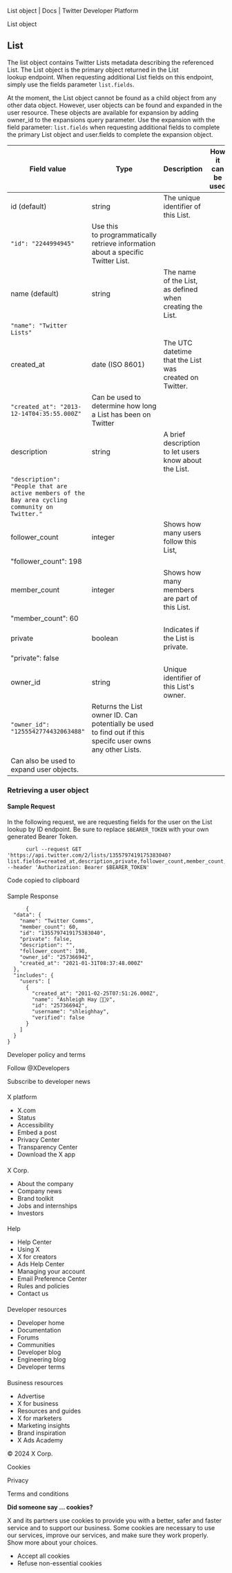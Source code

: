 
List object | Docs | Twitter Developer Platform 

List object

List
----

The list object contains Twitter Lists metadata describing the referenced List. The List object is the primary object returned in the List lookup endpoint. When requesting additional List fields on this endpoint, simply use the fields parameter `list.fields`.

At the moment, the List object cannot be found as a child object from any other data object. However, user objects can be found and expanded in the user resource. These objects are available for expansion by adding owner\_id to the expansions query parameter. Use the expansion with the field parameter: `list.fields` when requesting additional fields to complete the primary List object and user.fields to complete the expansion object.  

| Field value | Type | Description | How it can be used |
| --- | --- | --- | --- |
| id (default) | string | The unique identifier of this List.
`"id": "2244994945"` | Use this to programmatically retrieve information about a specific Twitter List. |
| name (default) | string | The name of the List, as defined when creating the List. 
`"name": "Twitter Lists"` |  |
| created\_at | date (ISO 8601) | The UTC datetime that the List was created on Twitter.
`"created_at": "2013-12-14T04:35:55.000Z"` | Can be used to determine how long a List has been on Twitter |
| description | string | A brief description to let users know about the List.
`"description": "People that are active members of the Bay area cycling community on Twitter."` |  |
| follower\_count  | integer | Shows how many users follow this List,
"follower\_count": 198 |  |
| member\_count | integer | Shows how many members are part of this List.
"member\_count": 60 |  |
| private | boolean | Indicates if the List is private.
"private": false |  |
| owner\_id | string | Unique identifier of this List's owner.
`"owner_id": "1255542774432063488"` | Returns the List owner ID. Can potentially be used to find out if this specifc user owns any other Lists.
Can also be used to expand user objects. |  |

### 

### Retrieving a user object

#### Sample Request

In the following request, we are requesting fields for the user on the List lookup by ID endpoint. Be sure to replace `$BEARER_TOKEN` with your own generated Bearer Token.  

```
      curl --request GET 'https://api.twitter.com/2/lists/1355797419175383040?list.fields=created_at,description,private,follower_count,member_count,owner_id&expansions=owner_id' --header 'Authorization: Bearer $BEARER_TOKEN'

```

Code copied to clipboard

#### 
Sample Response

```
      {
  "data": {
    "name": "Twitter Comms",
    "member_count": 60,
    "id": "1355797419175383040",
    "private": false,
    "description": "",
    "follower_count": 198,
    "owner_id": "257366942",
    "created_at": "2021-01-31T08:37:48.000Z"
  },
  "includes": {
    "users": [
      {
        "created_at": "2011-02-25T07:51:26.000Z",
        "name": "Ashleigh Hay 🤸🏼‍♀️",
        "id": "257366942",
        "username": "shleighhay",
        "verified": false
      }
    ]
  }
}
```

Developer policy and terms

Follow @XDevelopers

Subscribe to developer news

#### 
 X platform

* X.com
* Status
* Accessibility
* Embed a post
* Privacy Center
* Transparency Center
* Download the X app

#### 
 X Corp.

* About the company
* Company news
* Brand toolkit
* Jobs and internships
* Investors

#### 
 Help

* Help Center
* Using X
* X for creators
* Ads Help Center
* Managing your account
* Email Preference Center
* Rules and policies
* Contact us

#### 
 Developer resources

* Developer home
* Documentation
* Forums
* Communities
* Developer blog
* Engineering blog
* Developer terms

#### 
 Business resources

* Advertise
* X for business
* Resources and guides
* X for marketers
* Marketing insights
* Brand inspiration
* X Ads Academy

 © 2024 X Corp.

Cookies

Privacy

Terms and conditions

**Did someone say … cookies?**  

 X and its partners use cookies to provide you with a better, safer and
 faster service and to support our business. Some cookies are necessary to use
 our services, improve our services, and make sure they work properly.
 Show more about your choices.

* Accept all cookies
* Refuse non-essential cookies